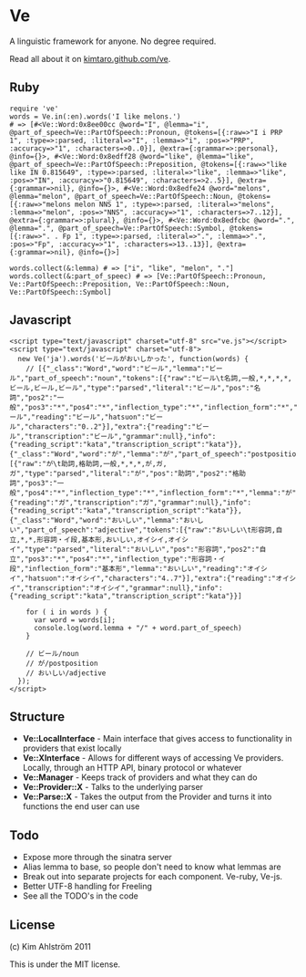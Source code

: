 Ve
==

A linguistic framework for anyone. No degree required.

Read all about it on [kimtaro.github.com/ve](http://kimtaro.github.com/ve).

Ruby
----

    require 've'
    words = Ve.in(:en).words('I like melons.')
    # => [#<Ve::Word:0x8ee00cc @word="I", @lemma="i", @part_of_speech=Ve::PartOfSpeech::Pronoun, @tokens=[{:raw=>"I i PRP 1", :type=>:parsed, :literal=>"I", :lemma=>"i", :pos=>"PRP", :accuracy=>"1", :characters=>0..0}], @extra={:grammar=>:personal}, @info={}>, #<Ve::Word:0x8edff28 @word="like", @lemma="like", @part_of_speech=Ve::PartOfSpeech::Preposition, @tokens=[{:raw=>"like like IN 0.815649", :type=>:parsed, :literal=>"like", :lemma=>"like", :pos=>"IN", :accuracy=>"0.815649", :characters=>2..5}], @extra={:grammar=>nil}, @info={}>, #<Ve::Word:0x8edfe24 @word="melons", @lemma="melon", @part_of_speech=Ve::PartOfSpeech::Noun, @tokens=[{:raw=>"melons melon NNS 1", :type=>:parsed, :literal=>"melons", :lemma=>"melon", :pos=>"NNS", :accuracy=>"1", :characters=>7..12}], @extra={:grammar=>:plural}, @info={}>, #<Ve::Word:0x8edfcbc @word=".", @lemma=".", @part_of_speech=Ve::PartOfSpeech::Symbol, @tokens=[{:raw=>". . Fp 1", :type=>:parsed, :literal=>".", :lemma=>".", :pos=>"Fp", :accuracy=>"1", :characters=>13..13}], @extra={:grammar=>nil}, @info={}>]
    
    words.collect(&:lemma) # => ["i", "like", "melon", "."]
    words.collect(&:part_of_speec) # => [Ve::PartOfSpeech::Pronoun, Ve::PartOfSpeech::Preposition, Ve::PartOfSpeech::Noun, Ve::PartOfSpeech::Symbol]

Javascript
----------

    <script type="text/javascript" charset="utf-8" src="ve.js"></script>
    <script type="text/javascript" charset="utf-8">
      new Ve('ja').words('ビールがおいしかった', function(words) {
        // [{"_class":"Word","word":"ビール","lemma":"ビール","part_of_speech":"noun","tokens":[{"raw":"ビール\t名詞,一般,*,*,*,*,ビール,ビール,ビール","type":"parsed","literal":"ビール","pos":"名詞","pos2":"一般","pos3":"*","pos4":"*","inflection_type":"*","inflection_form":"*","lemma":"ビール","reading":"ビール","hatsuon":"ビール","characters":"0..2"}],"extra":{"reading":"ビール","transcription":"ビール","grammar":null},"info":{"reading_script":"kata","transcription_script":"kata"}},{"_class":"Word","word":"が","lemma":"が","part_of_speech":"postposition","tokens":[{"raw":"が\t助詞,格助詞,一般,*,*,*,が,ガ,ガ","type":"parsed","literal":"が","pos":"助詞","pos2":"格助詞","pos3":"一般","pos4":"*","inflection_type":"*","inflection_form":"*","lemma":"が","reading":"ガ","hatsuon":"ガ","characters":"3..3"}],"extra":{"reading":"ガ","transcription":"ガ","grammar":null},"info":{"reading_script":"kata","transcription_script":"kata"}},{"_class":"Word","word":"おいしい","lemma":"おいしい","part_of_speech":"adjective","tokens":[{"raw":"おいしい\t形容詞,自立,*,*,形容詞・イ段,基本形,おいしい,オイシイ,オイシイ","type":"parsed","literal":"おいしい","pos":"形容詞","pos2":"自立","pos3":"*","pos4":"*","inflection_type":"形容詞・イ段","inflection_form":"基本形","lemma":"おいしい","reading":"オイシイ","hatsuon":"オイシイ","characters":"4..7"}],"extra":{"reading":"オイシイ","transcription":"オイシイ","grammar":null},"info":{"reading_script":"kata","transcription_script":"kata"}}]
        
        for ( i in words ) {
          var word = words[i];
          console.log(word.lemma + "/" + word.part_of_speech)
        }
        
        // ビール/noun
        // が/postposition
        // おいしい/adjective
      });
    </script>

Structure
---------

- **Ve::LocalInterface** - Main interface that gives access to functionality in providers that exist locally
- **Ve::XInterface** - Allows for different ways of accessing Ve providers. Locally, through an HTTP API, binary protocol or whatever
- **Ve::Manager** - Keeps track of providers and what they can do
- **Ve::Provider::X** - Talks to the underlying parser
- **Ve::Parse::X** - Takes the output from the Provider and turns it into functions the end user can use

Todo
----

- Expose more through the sinatra server
- Alias lemma to base, so people don't need to know what lemmas are
- Break out into separate projects for each component. Ve-ruby, Ve-js.
- Better UTF-8 handling for Freeling
- See all the TODO's in the code

License
-------

(c) Kim Ahlström 2011

This is under the MIT license.